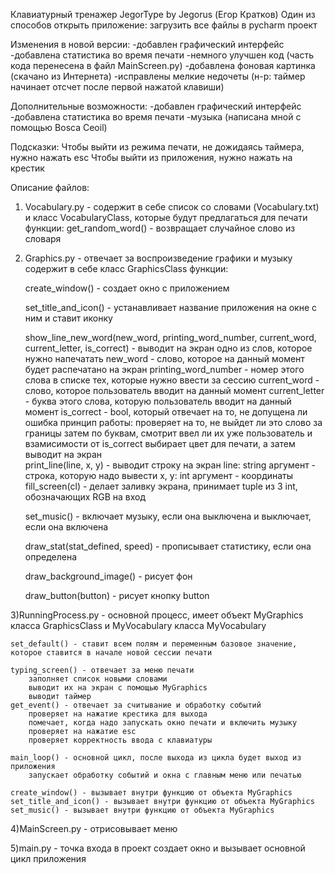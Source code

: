 Клавиатурный тренажер JegorType by Jegorus (Егор Кратков)
Один из способов открыть приложение: загрузить все файлы в pycharm проект

Изменения в новой версии:
-добавлен графический интерфейс
-добавлена статистика во время печати
-немного улучшен код (часть кода перенесена в файл MainScreen.py)
-добавлена фоновая картинка (скачано из Интернета)
-исправлены мелкие недочеты (н-р: таймер начинает отсчет после первой нажатой клавиши)

Дополнительные возможности:
-добавлен графический интерфейс
-добавлена статистика во время печати
-музыка (написана мной с помощью Bosca Ceoil)

Подсказки:
Чтобы выйти из режима печати, не дожидаясь таймера, нужно нажать esc
Чтобы выйти из приложения, нужно нажать на крестик

Описание файлов:
1) Vocabulary.py - содержит в себе список со словами (Vocabulary.txt) и класс VocabularyClass, которые будут предлагаться для печати
	функции:
	get_random_word() - возвращает случайное слово из словаря
2) Graphics.py - отвечает за воспроизведение графики и музыку
	содержит в себе класс GraphicsClass
функции: 

	create_window() - создает окно с приложением
	
	set_title_and_icon() - устанавливает название приложения на окне с ним и ставит иконку

	show_line_new_word(new_word, printing_word_number, current_word, current_letter, is_correct) - выводит на экран одно из слов, которое 			нужно напечатать
		new_word - слово, которое на данный момент будет распечатано на экран
		printing_word_number - номер этого слова в списке тех, которые нужно ввести за сессию
		current_word - слово, которое пользователь вводит на данный момент
		current_letter - буква этого слова, которую пользователь вводит на данный момент
		is_correct - bool, который отвечает на то, не допущена ли ошибка
	принцип работы:
		проверяет на то, не выйдет ли это слово за границы
		затем по буквам, смотрит ввел ли их уже пользователь и взамисимости от is_correct выбирает цвет для печати, а затем выводит 				на экран		 
	print_line(line, x, y) - выводит строку на экран
		line: string аргумент - строка, которую надо вывести
		x, y: int аргумент - координаты
	fill_screen(cl) - делает заливку экрана, принимает tuple из 3 int, обозначающих RGB на вход

	set_music() - включает музыку, если она выключена и выключает, если она включена

	draw_stat(stat_defined, speed) - прописывает статистику, если она определена
	
	draw_background_image() - рисует фон

	draw_button(button) - рисует кнопку button

3)RunningProcess.py - основной процесс, имеет объект MyGraphics класса GraphicsClass и MyVocabulary класса MyVocabulary

	set_default() - ставит всем полям и переменным базовое значение, которое ставится в начале новой сессии печати

	typing_screen() - отвечает за меню печати
		заполняет список новыми словами 
		выводит их на экран с помощью MyGraphics  
		выводит таймер
	get_event() - отвечает за считывание и обработку событий
		проверяет на нажатие крестика для выхода
		помечает, когда надо запускать окно печати и включить музыку
		проверяет на нажатие esc
		проверяет корректность ввода с клавиатуры

	main_loop() - основной цикл, после выхода из цикла будет выход из приложения
		запускает обработку событий и окна с главным меню или печатью

	create_window() - вызывает внутри функцию от объекта MyGraphics
	set_title_and_icon() - вызывает внутри функцию от объекта MyGraphics
	set_music() - вызывает внутри функцию от объекта MyGraphics

4)MainScreen.py - отрисовывает меню

5)main.py - точка входа в проект
	создает окно и вызывает основной цикл приложения
